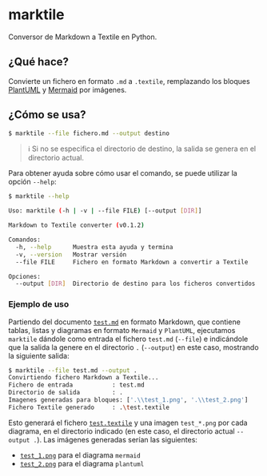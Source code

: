 # marktile

Conversor de Markdown a Textile en Python.

## ¿Qué hace?

Convierte un fichero en formato `.md` a `.textile`, remplazando los bloques [PlantUML](https://plantuml.com/) y [Mermaid](https://mermaid.js.org/) por imágenes.

## ¿Cómo se usa?

```bash
$ marktile --file fichero.md --output destino
```

> ℹ️ Si no se especifica el directorio de destino, la salida se genera en el directorio actual.

Para obtener ayuda sobre cómo usar el comando, se puede utilizar la opción `--help`:

```bash
$ marktile --help

Uso: marktile (-h | -v | --file FILE) [--output [DIR]]

Markdown to Textile converter (v0.1.2)

Comandos:
  -h, --help      Muestra esta ayuda y termina
  -v, --version   Mostrar versión
  --file FILE     Fichero en formato Markdown a convertir a Textile

Opciones:
  --output [DIR]  Directorio de destino para los ficheros convertidos
```

### Ejemplo de uso

Partiendo del documento [`test.md`](tests/test.md) en formato Markdown, que contiene tablas, listas y diagramas en formato `Mermaid` y `PlantUML`, ejecutamos `marktile` dándole como entrada el fichero `test.md` (`--file`) e indicándole que la salida la genere en el directorio `.` (`--output`) en este caso, mostrando la siguiente salida:

```bash
$ marktile --file test.md --output .
Convirtiendo fichero Markdown a Textile...
Fichero de entrada           : test.md
Directorio de salida         : .
Imagenes generadas para bloques: ['.\\test_1.png', '.\\test_2.png']
Fichero Textile generado     : .\test.textile
```

Esto generará el fichero [`test.textile`](/tests/test.textile) y una imagen `test_*.png` por cada diagrama, en el directorio indicado (en este caso, el directorio actual `--output .`). Las imágenes generadas serían las siguientes:

- [`test_1.png`](tests/test_1.png) para el diagrama `mermaid`
- [`test_2.png`](tests/test_2.png) para el diagrama `plantuml`

